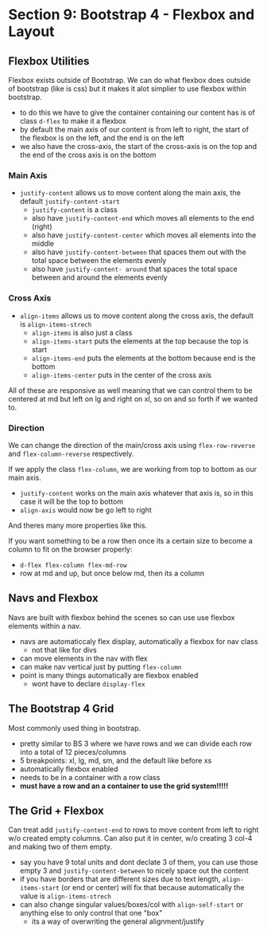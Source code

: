 # Section 9: Bootstrap 4 - Flexbox and Layout

## Flexbox Utilities

Flexbox exists outside of Bootstrap. We can do what flexbox does outside of bootstrap (like is css) but it makes it alot simplier to use flexbox within bootstrap.

- to do this we have to give the container containing our content has is of class `d-flex` to make it a flexbox
- by default the main axis of our content is from left to right, the start of the flexbox is on the left, and the end is on the left
- we also have the cross-axis, the start of the cross-axis is on the top and the end of the cross axis is on the bottom

### Main Axis

- `justify-content` allows us to move content along the main axis, the default `justify-content-start`
  - `justify-content` is a class
  - also have `justify-content-end` which moves all elements to the end (right)
  - also have `justify-content-center` which moves all elements into the middle
  - also have `justify-content-between` that spaces them out with the total space between the elements evenly
  - also have `justify-content- around` that spaces the total space between and around the elements evenly

### Cross Axis

- `align-items` allows us to move content along the cross axis, the default is `align-items-strech`
  - `align-items` is also just a class
  - `align-items-start`  puts the elements at the top because the top is start
  - `align-items-end` puts the elements at the bottom because end is the bottom
  - `align-items-center` puts in the center of the cross axis

All of these are responsive as well meaning that we can control them to be centered at md but left on lg and right on xl, so on and so forth if we wanted to.

### Direction

We can change the direction of the main/cross axis using `flex-row-reverse` and `flex-column-reverse` respectively.

If we apply the class `flex-column`, we are working from top to bottom as our main axis.

- `justify-content` works on the main axis whatever that axis is, so in this case it will be the top to bottom
- `align-axis` would now be go left to right

And theres many more properties like this.

If you want something to be a row then once its a certain size to become a column to fit on the browser properly:

- `d-flex flex-column flex-md-row`
- row at md and up, but once below md, then its a column

## Navs and Flexbox

Navs are built with flexbox behind the scenes so can use use flexbox elements within a nav.

- navs are automaticcaly flex display, automatically a flexbox for nav class
  - not that like for divs
- can move elements in the nav with flex
- can make nav vertical just by putting `flex-column`
- point is many things automatically are flexbox enabled
  - wont have to declare `display-flex`

## The Bootstrap 4 Grid

Most commonly used thing in bootstrap.

- pretty similar to BS 3 where we have rows and we can divide each row into a total of 12 pieces/columns
- 5 breakpoints: xl, lg, md, sm, and the default like before xs
- automatically flexbox enabled
- needs to be in a container with a row class
- **must have a row and an a container to use the grid system!!!!!**

## The Grid + Flexbox

Can treat add `justify-content-end` to rows to move content from left to right w/o created empty columns. Can also put it in center, w/o creating 3 col-4 and making two of them empty.

- say you have 9 total units and dont declate 3 of them, you can use those empty 3 and `justify-content-between` to nicely space out the content
- if you have borders that are different sizes due to text length, `align-items-start` (or end or center) will fix that because automatically the value is `align-items-strech`
- can also change singular values/boxes/col with `align-self-start` or anything else to only control that one "box"
  - its a way of overwriting the general alignment/justify

